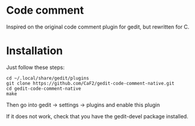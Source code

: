 # Code comment

Inspired on the original code comment plugin for gedit, but rewritten for C.

# Installation

Just follow these steps:

````
cd ~/.local/share/gedit/plugins
git clone https://github.com/CaF2/gedit-code-comment-native.git
cd gedit-code-comment-native
make
````

Then go into gedit -> settings -> plugins and enable this plugin

If it does not work, check that you have the gedit-devel package installed.
